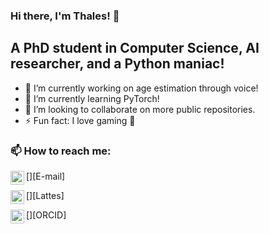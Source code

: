 ### Hi there, I'm Thales! :wave:


## A PhD student in Computer Science, AI researcher, and a Python maniac!

- 🔭 I’m currently working on age estimation through voice!
- 🌱 I’m currently learning PyTorch!
- 👯 I’m looking to collaborate on more public repositories.
- ⚡ Fun fact: I love gaming :eyes:

### 📫 How to reach me:
[<img align="left" alt="Thales | GMail" width=22px
src="https://cdn.jsdelivr.net/npm/simple-icons@3.10.0/icons/gmail.svg"/>][E-mail]

[<img align="left" alt="Thales | Lattes" width=22px
src="https://cdn.jsdelivr.net/npm/simple-icons@3.10.0/icons/gmail.svg"/>][Lattes]

[<img align="left" alt="Thales | ORCID" width=22px
src="https://cdn.jsdelivr.net/npm/simple-icons@3.10.0/icons/orcid.svg"/>][ORCID]

